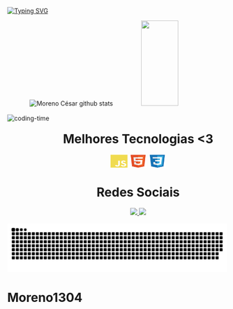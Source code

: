 [![Typing SVG](https://readme-typing-svg.herokuapp.com/?color=FF7F00&size=35&center=true&vCenter=true&width=1000&lines=HELLO,+MY+NAME+is+Moreno+César+Santiago;I'm+20+years+old;I+from+Barueri,+SP;I+study+systems+development+at+Senai;Be+Welcome!+:%29)](https://git.io/typing-svg)

<div align="center">  
  <img width="49%" height="195px" src="https://github-readme-stats.vercel.app/api?username=Moreno1304&show_icons=true&count_private=true&hide_border=true&title_color=FF00FF&icon_color=FF7F00&text_color=FF7F00&bg_color=000000" alt=" Moreno César github stats" /> 
  <img width="41%" height="195px" src="https://github-readme-stats.vercel.app/api/top-langs/?username=Moreno1304&layout=compact&hide_border=true&title_color=FF7F00&text_color=FF7F00&bg_color=000000" />
</div>


<div  align="center"> 
  <div style="display: inline_block"><br>
    <img align="left" height="250" alt="coding-time" src="code.gif">
    <h1 align="center">Melhores Tecnologias <3</h1>
    <img align="center" height="30" width="40" alt="js-icon"  src="https://raw.githubusercontent.com/devicons/devicon/master/icons/javascript/javascript-plain.svg">
    <img align="center" height="30" width="40" alt="html-icon" src="https://raw.githubusercontent.com/devicons/devicon/master/icons/html5/html5-original.svg">
    <img align="center" height="30" width="40" alt="css-icon" src="https://raw.githubusercontent.com/devicons/devicon/master/icons/css3/css3-original.svg">
   </div>
    
  
  <h1 align="center">Redes Sociais</h1>
    <a href = "mailto: morenocesarss@gmail.com">
      <img width="30" src="gmail.svg">
    </a>
    <a href = "https://www.linkedin.com/in/moreno-c%C3%A9sar-9692a3208/">
      <img width="25" src="linkedin.svg">
    </a>
    
</div>
  
![Snake animation](https://github.com/Moreno1304/Moreno1304/blob/output/github-contribution-grid-snake.svg)
# Moreno1304
